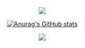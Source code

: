 <div align = "center">

<img src="https://capsule-render.vercel.app/api?type=waving&color=5882FA&height=200&section=header&text=Hi&fontSize=50" />



  
<!--
**JONG-KYEONG/JONG-KYEONG** is a ✨ _special_ ✨ repository because its `README.md` (this file) appears on your GitHub profile.

Here are some ideas to get you started:

- 🔭 I’m currently working on ...
- 🌱 I’m currently learning ...
- 👯 I’m looking to collaborate on ...
- 🤔 I’m looking for help with ...
- 💬 Ask me about ...
- 📫 How to reach me: ...
- 😄 Pronouns: ...
- ⚡ Fun fact: ...
-->

[![Anurag's GitHub stats](https://github-readme-stats.vercel.app/api?username=JONG-KYEONG)](https://github.com/anuraghazra/github-readme-stats)

<img src="https://capsule-render.vercel.app/api?type=waving&color=5882FA&height=100&section=footer&text=&fontSize=0" />
